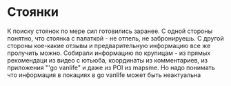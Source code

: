# Стоянки 
К поиску стоянок по мере сил готовились заранее. С одной стороны понятно, что стоянка с палаткой - не отлель, не забронируешь. С другой стороны кое-какие отзывы и предварительную информацию все же пролучить можно. Собирали информацию по крупицам - из прямых рекомендаци из видео с ютьюба, координаты из комментариев, из приложения "'go vanlife" и даже из POI из mapsme. Но надо понимать что информация в локациях в go vanlife может быть неактуальна